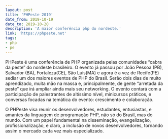 ```yaml
---
layout: post
title: 'PHPeste 2019'
date_from: 2019-10-19
date_to: 2019-10-20
description: 'A maior conferência php do nordeste.'
link: 'https://phpeste.net'
tags:
- php
- pe
---
```



PHPeste é uma conferência de PHP organizada pelas comunidades “cabra da peste” do nordeste brasileiro. O evento já passou por João Pessoa (PB), Salvador (BA), Fortaleza(CE), São Luis(MA) e agora é a vez de Recife(PE) sediar um dos maiores eventos de PHP do Brasil. Serão dois dias de muito aprendizado, muita mão na massa e, principalmente, de gente “arretada da peste” que irá ampliar ainda mais seu networking. O evento contará com a participação de palestrantes de altíssimo nível, minicursos práticos, e conversas focadas na temática do evento: crescimento e colaboração.

O PHPeste visa reunir os desenvolvedores, estudantes, entusiastas, e amantes da linguagem de programação PHP, não só do Brasil, mas do mundo. Com um papel fundamental na disseminação, evangelização, profissionalização, e claro, a inclusão de novos desenvolvedores, tornando assim o mercado cada vez mais especializado.
